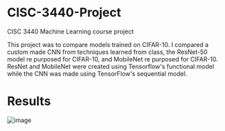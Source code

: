 # CISC-3440-Project
CISC 3440 Machine Learning course project

This project was to compare models trained on CIFAR-10. I compared a custom made CNN from techniques learned from class, the ResNet-50 model re purposed for CIFAR-10, and MobileNet re purposed for CIFAR-10. ResNet and MobileNet were created using Tensorflow's functional model while the CNN was made using TensorFlow's sequential model.

# Results
![image](https://github.com/lewkevin6/CISC-3440-Project/assets/112120323/ea2e4eac-7c3c-4bf1-946d-ba4549dd7ebd)


